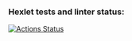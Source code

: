 ### Hexlet tests and linter status:
[![Actions Status](https://github.com/qcwaaap/frontend-project-44/actions/workflows/hexlet-check.yml/badge.svg)](https://github.com/qcwaaap/frontend-project-44/actions)